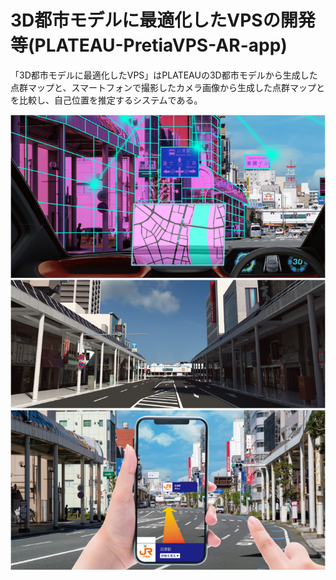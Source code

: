 # 3D都市モデルに最適化したVPSの開発等(PLATEAU-PretiaVPS-AR-app)

「3D都市モデルに最適化したVPS」はPLATEAUの3D都市モデルから生成した点群マップと、スマートフォンで撮影したカメラ画像から生成した点群マップとを比較し、自己位置を推定するシステムである。

![](resources/index1.png)

